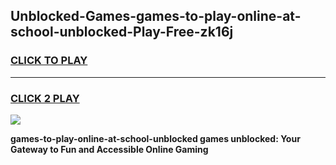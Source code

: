 
## Unblocked-Games-games-to-play-online-at-school-unblocked-Play-Free-zk16j
<h3>
<a href="https://premium76.site?title=games-to-play-online-at-school-unblocked&ref=19M">CLICK TO PLAY</a></h3>
<hr>

<h3>
<a href="https://premium76.site?title=games-to-play-online-at-school-unblocked&ref=19M">CLICK 2 PLAY</a>
  
</h3>

<a href="https://premium76.site?title=games-to-play-online-at-school-unblocked&ref=19M"><img src="https://clearcache.store/games.png"></a>


**games-to-play-online-at-school-unblocked games unblocked: Your Gateway to Fun and Accessible Online Gaming**
